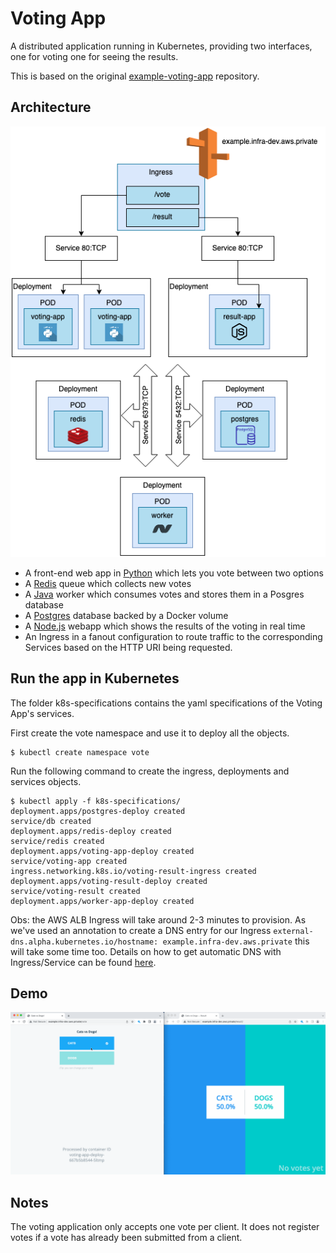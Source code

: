 Voting App
=========

A distributed application running in Kubernetes, providing two interfaces, one for voting one for seeing the results.

This is based on the original [example-voting-app](https://github.com/dockersamples/example-voting-app) repository.

Architecture
-----

<p align="center">
  <img src="architecture.png">
</p>

* A front-end web app in [Python](/docker/vote) which lets you vote between two options
* A [Redis](https://hub.docker.com/_/redis/) queue which collects new votes
* A [Java](/docker/worker/src/main)  worker which consumes votes and stores them in a Posgres database
* A [Postgres](https://hub.docker.com/_/postgres/) database backed by a Docker volume
* A [Node.js](/docker/result) webapp which shows the results of the voting in real time
* An Ingress in a fanout configuration to route traffic to the corresponding Services based on the HTTP URI being requested.

Run the app in Kubernetes
-------------------------
The folder k8s-specifications contains the yaml specifications of the Voting App's services. 

First create the vote namespace and use it to deploy all the objects.

```
$ kubectl create namespace vote
```

Run the following command to create the ingress, deployments and services objects. 

```
$ kubectl apply -f k8s-specifications/
deployment.apps/postgres-deploy created
service/db created
deployment.apps/redis-deploy created
service/redis created
deployment.apps/voting-app-deploy created
service/voting-app created
ingress.networking.k8s.io/voting-result-ingress created
deployment.apps/voting-result-deploy created
service/voting-result created
deployment.apps/worker-app-deploy created
```

Obs: the AWS ALB Ingress will take around 2-3 minutes to provision. As we've used an annotation to create a DNS entry for our Ingress `external-dns.alpha.kubernetes.io/hostname: example.infra-dev.aws.private` this will take some time too. Details on how to get automatic DNS with Ingress/Service can be found [here](https://github.com/kubernetes-sigs/external-dns).

Demo
----

<p align="center">
  <img src="demo.gif">
</p>


Notes
-----

The voting application only accepts one vote per client. It does not register votes if a vote has already been submitted from a client.



